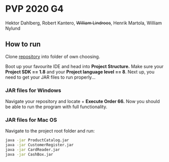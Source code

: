 # PVP 2020 G4

Hektor Dahlberg, Robert Kantero, ~~William Lindroos~~, Henrik Martola, William Nylund

## How to run

Clone [repository](https://github.com/it-teaching-abo-akademi/project-pvp20-grupp4.git) into folder of own choosing.

Boot up your favourite IDE and head into **Project Structure.** Make sure your **Project SDK == 1.8** and your **Project language level == 8**. Next up, you need to get your JAR files to run properly...

### JAR files for Windows

Navigate your repository and locate + **Execute Order 66.** Now you should be able to run the program with full functionality.

### JAR files for Mac OS

Navigate to the project root folder and run:

```bash
java -jar ProductCatalog.jar 
java -jar CustomerRegister.jar 
java -jar CardReader.jar
java -jar CashBox.jar
```

